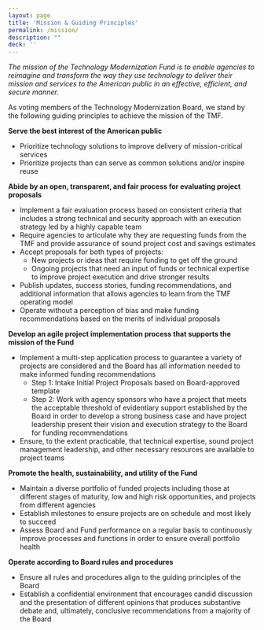 ```yaml
---
layout: page
title: 'Mission & Guiding Principles'
permalink: /mission/
description: ""
deck: ''
---
```


_The mission of the Technology Modernization Fund is to enable agencies to reimagine and transform the way they use technology to deliver their mission and services to the American public in an effective, efficient, and secure manner._

As voting members of the Technology Modernization Board, we stand by the following guiding principles to achieve the mission of the TMF.

**Serve the best interest of the American public**
- Prioritize technology solutions to improve delivery of mission-critical services
- Prioritize projects than can serve as common solutions and/or inspire reuse

**Abide by an open, transparent, and fair process for evaluating project proposals**
- Implement a fair evaluation process based on consistent criteria that includes a strong technical and security approach with an execution strategy led by a highly capable team
- Require agencies to articulate why they are requesting funds from the TMF and provide assurance of sound project cost and savings estimates
- Accept proposals for both types of projects:
  - New projects or ideas that require funding to get off the ground
  - Ongoing projects that need an input of funds or technical expertise to improve project execution and drive stronger results
- Publish updates, success stories, funding recommendations, and additional information that allows agencies to learn from the TMF operating model
- Operate without a perception of bias and make funding recommendations based on the merits of individual proposals

**Develop an agile project implementation process that supports the mission of the Fund**
- Implement a multi-step application process to guarantee a variety of projects are considered and the Board has all information needed to make informed funding recommendations
  - Step 1: Intake Initial Project Proposals based on Board-approved template
  - Step 2: Work with agency sponsors who have a project that meets the acceptable threshold of evidentiary support established by the Board in order to develop a strong business case and have project leadership present their vision and execution strategy to the Board for funding recommendations
- Ensure, to the extent practicable, that technical expertise, sound project management leadership, and other necessary resources are available to project teams

**Promote the health, sustainability, and utility of the Fund**
- Maintain a diverse portfolio of funded projects including those at different stages of maturity, low and high risk opportunities, and projects from different agencies
- Establish milestones to ensure projects are on schedule and most likely to succeed
- Assess Board and Fund performance on a regular basis to continuously improve processes and functions in order to ensure overall portfolio health

**Operate according to Board rules and procedures**
- Ensure all rules and procedures align to the guiding principles of the Board
- Establish a confidential environment that encourages candid discussion and the presentation of different opinions that produces substantive debate and, ultimately, conclusive recommendations from a majority of the Board
